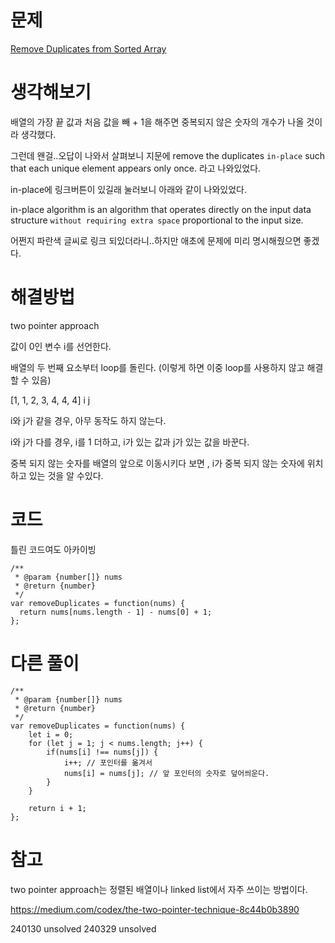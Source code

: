 # 문제

[Remove Duplicates from Sorted Array](https://leetcode.com/problems/remove-duplicates-from-sorted-array/)

# 생각해보기

배열의 가장 끝 값과 처음 값을 빼 + 1을 해주면 중복되지 않은 숫자의 개수가 나올 것이라 생각했다.

그런데 왠걸..오답이 나와서 살펴보니 지문에 remove the duplicates `in-place` such that each unique element appears only once. 라고 나와있었다.

in-place에 링크버튼이 있길래 눌러보니 아래와 같이 나와있었다.

in-place algorithm is an algorithm that operates directly on the input data structure `without requiring extra space` proportional to the input size.

어쩐지 파란색 글씨로 링크 되있더라니..하지만 애초에 문제에 미리 명시해줬으면 좋겠다.

# 해결방법

two pointer approach

값이 0인 변수 i를 선언한다.

배열의 두 번째 요소부터 loop를 돌린다. (이렇게 하면 이중 loop를 사용하지 않고 해결 할 수 있음)

[1, 1, 2, 3, 4, 4, 4]
i j

i와 j가 같을 경우, 아무 동작도 하지 않는다.

i와 j가 다를 경우, i를 1 더하고, i가 있는 값과 j가 있는 값을 바꾼다.

중복 되지 않는 숫자를 배열의 앞으로 이동시키다 보면 , i가 중복 되지 않는 숫자에 위치하고 있는 것을 알 수있다.

# 코드

틀린 코드여도 아카이빙

```
/**
 * @param {number[]} nums
 * @return {number}
 */
var removeDuplicates = function(nums) {
  return nums[nums.length - 1] - nums[0] + 1;
};
```

# 다른 풀이

```
/**
 * @param {number[]} nums
 * @return {number}
 */
var removeDuplicates = function(nums) {
    let i = 0;
    for (let j = 1; j < nums.length; j++) {
        if(nums[i] !== nums[j]) {
            i++; // 포인터를 옮겨서
            nums[i] = nums[j]; // 앞 포인터의 숫자로 덮어씌운다.
        }
    }

    return i + 1;
};
```

# 참고

two pointer approach는 정렬된 배열이나 linked list에서 자주 쓰이는 방법이다.

https://medium.com/codex/the-two-pointer-technique-8c44b0b3890

240130 unsolved
240329 unsolved
